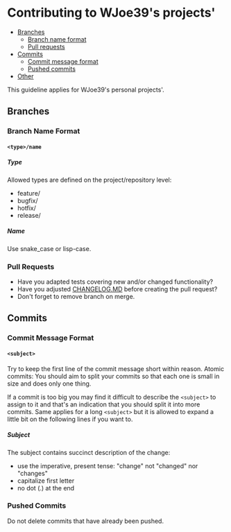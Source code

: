# Contributing to WJoe39's projects'

<!--toc-start-->
* [Branches](#b)
  * [Branch name format](#b-1)
  * [Pull requests](#b-2)
* [Commits](#c)
  * [Commit message format](#c-1)
  * [Pushed commits](#c-2)
* [Other](#o)
<!--toc-end-->

This guideline applies for WJoe39's personal projects'.

## <a name="b"></a>Branches

### <a name="b-1"></a>Branch Name Format

#### `<type>/name`

##### Type
Allowed types are defined on the project/repository level:

* feature/
* bugfix/
* hotfix/
* release/

##### Name
Use snake_case or lisp-case.

### <a name="b-2"></a>Pull Requests
* Have you adapted tests covering new and/or changed functionality?
* Have you adjusted [CHANGELOG.MD](CHANGELOG.md) before creating the pull request?
* Don't forget to remove branch on merge.

## <a name="c"></a>Commits

### <a name="c-1"></a>Commit Message Format

#### `<subject>`
Try to keep the first line of the commit message short within reason.
Atomic commits: You should aim to split your commits so that each one is small in size and does only one thing.

If a commit is too big you may find it difficult to describe the `<subject>` to assign to it and that's an indication that you should split it into more commits. Same applies for a long `<subject>` but it is allowed to expand a little bit on the following lines if you want to.

##### Subject
The subject contains succinct description of the change:

* use the imperative, present tense: "change" not "changed" nor "changes"
* capitalize first letter
* no dot (.) at the end

### <a name="c-2"></a>Pushed Commits
Do not delete commits that have already been pushed.